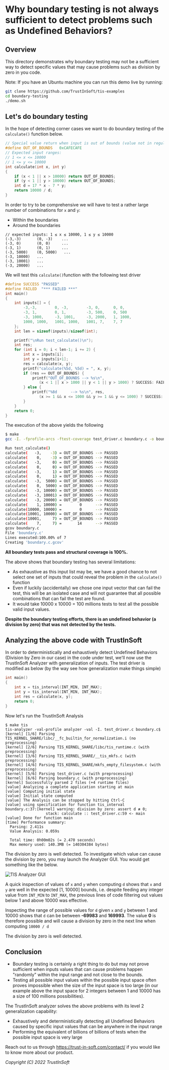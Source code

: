 <!--
# tis-examples
# Copyright (C) 2022 TrustInSoft
# mailto:contact AT trust-in-soft DOT com
#
# This program is free software; you can redistribute it and/or
# modify it under the terms of the GNU Lesser General Public
# License as published by the Free Software Foundation; either
# version 3 of the License, or (at your option) any later version.
#
# This program is distributed in the hope that it will be useful,
# but WITHOUT ANY WARRANTY; without even the implied warranty of
# MERCHANTABILITY or FITNESS FOR A PARTICULAR PURPOSE. See the GNU
# Lesser General Public License for more details.
#
# You should have received a copy of the GNU Lesser General Public License
# along with this program; if not, write to the Free Software Foundation,
# Inc., 51 Franklin Street, Fifth Floor, Boston, MA  02110-1301, USA.
-->

# Why boundary testing is not always sufficient to detect problems such as Undefined Behaviors?

## Overview

This directory demonstrates why boundary testing may not be a sufficient way to detect specific values
that may cause problems such as division by zero in you code.

Note: If you have an Ubuntu machine you can run this demo live by running:
```bash
git clone https://github.com/TrustInSoft/tis-examples
cd boundary-testing
./demo.sh
```

## Let's do boundary testing

In the hope of detecting corner cases we want to do boundary testing of the `calculate()` function below.
```c
// Special value return when input is out of bounds (value not in regular output space)
#define OUT_OF_BOUNDS   0xCAFECAFE
// Expected input ranges:
// 1 <= x <= 10000
// 1 <= y <= 10000
int calculate(int x, int y)
{
    if (x < 1 || x > 10000) return OUT_OF_BOUNDS;
    if (y < 1 || y > 10000) return OUT_OF_BOUNDS;
    int d = 17 * x - 7 * y;
    return 10000 / d;
}
```
In order to try to be comprehensive we will have to test a rather large number of combinations for `x` and `y`:
- Within the boundaries
- Around the boundaries
```
// expected inputs: 1 ≤ x ≤ 10000, 1 ≤ y ≤ 10000
(-3,-3)       (0, -3)    ...
(-3, 0)       (0, 0)     ...
(-3, 1)       (0, 1)     ...
(-3, 5000)    (0, 5000)   ...
(-3, 10000)   ...
(-3, 10001)   ...
(-3, 20000)   ...
```
We will test this `calculate()`function with the following test driver
```c
#define SUCCESS "PASSED"
#define FAILED  "*** FAILED ***"
int main()
{
    int inputs[] = {
        -3,-3,        0, -3,        -3, 0,      0, 0,
        -3, 1,        0, 1,         -3, 500,    0, 500
        -3, 1000,     -3, 1001,     -3, 2000,   1, 1000,
        1000, 1000,   1001, 1000,   1001, 7,    7, 7
    };
    int len = sizeof(inputs)/sizeof(int);

    printf("\nRun test_calculate()\n");
    int res;
    for (int i = 0; i < len-1; i += 2) {
        int x = inputs[i];
        int y = inputs[i+1];
        res = calculate(x, y);
        printf("calculate(%5d, %5d) = ", x, y);
        if (res == OUT_OF_BOUNDS) {
            printf("OUT_OF_BOUNDS --> %s\n",
               (x < 1 || x > 1000 || y < 1 || y > 1000) ? SUCCESS: FAILED); 
        } else {
            printf("%8d      --> %s\n", res,
               (x >= 1 && x <= 1000 && y >= 1 && y <= 1000) ? SUCCESS: FAILED);
        }
    }
    return 0;
}
```
The execution of the above yields the following
```bash
$ make 
gcc -I. -fprofile-arcs -ftest-coverage test_driver.c boundary.c -o boundary-test && ./boundary-test

Run test_calculate()
calculate(   -3,    -3) = OUT_OF_BOUNDS --> PASSED
calculate(    0,    -3) = OUT_OF_BOUNDS --> PASSED
calculate(   -3,     0) = OUT_OF_BOUNDS --> PASSED
calculate(    0,     0) = OUT_OF_BOUNDS --> PASSED
calculate(   -3,     1) = OUT_OF_BOUNDS --> PASSED
calculate(    0,     1) = OUT_OF_BOUNDS --> PASSED
calculate(   -3,  5000) = OUT_OF_BOUNDS --> PASSED
calculate(    0,  5000) = OUT_OF_BOUNDS --> PASSED
calculate(   -3, 10000) = OUT_OF_BOUNDS --> PASSED
calculate(   -3, 10001) = OUT_OF_BOUNDS --> PASSED
calculate(   -3, 20000) = OUT_OF_BOUNDS --> PASSED
calculate(    1, 10000) =        0      --> PASSED
calculate(10000, 10000) =        0      --> PASSED
calculate(10001, 10000) = OUT_OF_BOUNDS --> PASSED
calculate(10001,     7) = OUT_OF_BOUNDS --> PASSED
calculate(    7,     7) =       14      --> PASSED
gcov boundary.c
File 'boundary.c'
Lines executed:100.00% of 7
Creating 'boundary.c.gcov'
```
**All boundary tests pass and structural coverage is 100%.**

The above shows that boundary testing has several limitations:
- As exhaustive as this input list may be, we have a good chance to not select one set of inputs that could reveal the problem in the `calculate()` function
- Even if luckily (accidentally) we chose one input vector that can fail the test, this will be an isolated case and will not guarantee
that all possible combinations that can fail the test are found.
- It would take 10000 x 10000 = 100 millions tests to test all the possible valid input values.

**Despite the boundary testing efforts, there is an undefined behavior (a division by zero) that was not detected by the tests.**

## Analyzing the above code with TrustInSoft

In order to deterministically and exhaustively detect Undefined Behaviors (Division by Zero in our case) in the code under test,
we'll now use the TrustInSoft Analyzer with generalization of inputs.
The test driver is modified as below (by the way see how generalization make things simple)
```c
int main()
{
    int x = tis_interval(INT_MIN, INT_MAX);
    int y = tis_interval(INT_MIN, INT_MAX);
    int res = calculate(x, y);
    return 0;
}
```

Now let's run the TrustInSoft Analysis

```
$ make tis
tis-analyzer -val-profile analyzer -val -I. test_driver.c boundary.c$
[kernel] [1/6] Parsing TIS_KERNEL_SHARE/libc/__fc_builtin_for_normalization.i (no preprocessing)
[kernel] [2/6] Parsing TIS_KERNEL_SHARE/libc/tis_runtime.c (with preprocessing)
[kernel] [3/6] Parsing TIS_KERNEL_SHARE/__tis_mkfs.c (with preprocessing)
[kernel] [4/6] Parsing TIS_KERNEL_SHARE/mkfs_empty_filesystem.c (with preprocessing)
[kernel] [5/6] Parsing test_driver.c (with preprocessing)
[kernel] [6/6] Parsing boundary.c (with preprocessing)
[kernel] Successfully parsed 2 files (+4 runtime files)
[value] Analyzing a complete application starting at main
[value] Computing initial state
[value] Initial state computed
[value] The Analysis can be stopped by hitting Ctrl-C
[value] using specification for function tis_interval
boundary.c:37:[kernel] warning: division by zero: assert d ≢ 0;
                  stack: calculate :: test_driver.c:59 <- main
[value] Done for function main
[time] Performance summary:
  Parsing: 2.411s
  Value Analysis: 0.059s

  Total time: 0h00m02s (= 2.470 seconds)
  Max memory used: 140.3MB (= 140304384 bytes)
```
The division by zero is well detected.
To investigate which value can cause the division by zero, you may launch the Analyzer GUI. You would get something like the below.

![TIS Analyzer GUI](tis-gui.png "TISA GUI")

A quick inspection of values of `x` and `y` when computing `d` shows that `x` and `y` are well in the expected [1, 10000] bounds, i.e. despite feeding any integer value from `INT_MIN` to `INT_MAX`, the previous lines of code filtering out values below 1 and above 10000 was effective.

Inspecting the range of possible values for `d` given `x` and `y` between 1 and 10000 shows that `d` can be between **-69983** and **169993**.
The value **0** is therefore possible and will cause a division by zero in the next line when computing `10000 / d`

The division by zero is well detected.

## Conclusion

- Boundary testing is certainly a right thing to do but may not prove sufficient when inputs values that can cause problems happen
"randomly" within the input range and not close to the bounds.
- Testing all possible input values within the possible input space often proves impossible when the size of the input space is too large (in our example above the input space for 2 integers between 1 and 10000 has a size of 100 millions possibilities).

The TrustInSoft analyzer solves the above problems with its level 2 generalization capability:
- Exhaustively and deterministically detecting all Undefined Behaviors caused by specific input values that can be anywhere in the input range
- Performing the equivalent of billions of billions of tests when the possible input space is very large

Reach out to us through https://trust-in-soft.com/contact/ if you would like to know more about our product.

*Copyright (C) 2022 TrustInSoft*
